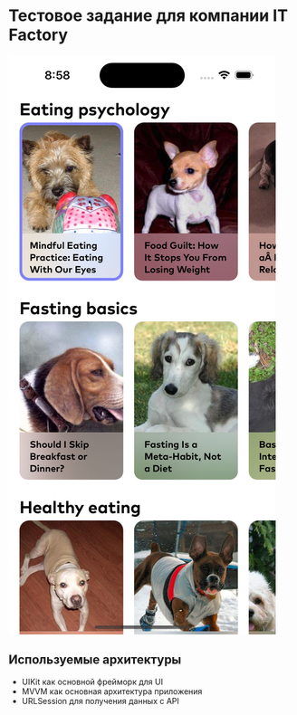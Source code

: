 # Тестовое задание для компании IT Factory

![Image alt](https://github.com/SandyTwix/TestAppForITFactory/raw/develop/Скрин.png)

## Используемые архитектуры
- UIKit как основной фрейморк для UI
- MVVM как основная архитектура приложения
- URLSession для получения данных с API
